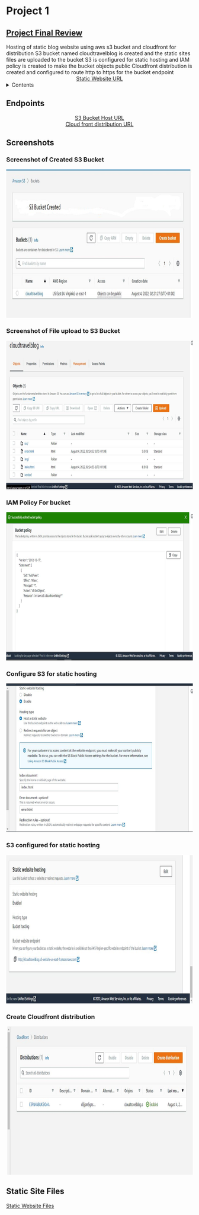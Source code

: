 # Project 1
<h2> <a href="https://review.udacity.com/#!/reviews/3626838">Project Final Review</a></h2>
Hosting of static blog website using aws s3 bucket and cloudfront for distribution
S3 bucket named cloudtravelblog is created and the static sites files are uploaded to the bucket
S3 is configured for static hosting and IAM policy is created to make the bucket objects public
Cloudfront distribution is created and configured to route http to https for the bucket endpoint

<div align="center">
<a href="http://cloudtravelblog.s3-website-us-east-1.amazonaws.com">Static Website URL </a>
  </div>
<details>
  <summary> Contents </summary>
   <ol>
    <li><a href="#Endpoints"> Site URL</a></li>
  </ol>
   <ol>
    <li><a href="#Screenshots"> Screenshots </a></li>
  </ol>
  <ol>
    <li><a href="#Static Site Files">Sites Content </a></li>
  </ol>
  </details>

## Endpoints

  <div align="center">
<a href="http://cloudtravelblog.s3-website-us-east-1.amazonaws.com">S3 Bucket Host URL</a><br>
<a href="https://d3jpm5gns8wifo.cloudfront.net">Cloud front distribution URL</a>
  </div>
  
  ## Screenshots
  <div>
  <h3> Screenshot of Created S3 Bucket</h3>
  <img src="images/sc1.JPG" width="900" height="400" />
  </div>
  <div>
  <h3> Screenshot of File upload to S3 Bucket</h3>
  <img src="images/sc2.JPG" width="900" height="400" />
  </div>
  <div>
  <h3> IAM Policy For bucket</h3>
  <img src="images/sc3.JPG" width="900" height="400" />
  </div>
  <div>
  <h3> Configure S3 for static hosting</h3>
  <img src="images/sc4.JPG" width="900" height="400"/>
  </div>
  <div>
  <h3> S3 configured for static hosting</h3>
  <img src="images/sc5.JPG" width="900" height="400" />
  </div>
  <div>
  <h3> Create Cloudfront distribution</h3>
  <img src="images/sc6.JPG" width="900" height="400" />
  </div>
  
  ## Static Site Files

<a href="udacity-starter-website">Static Website Files</a>
